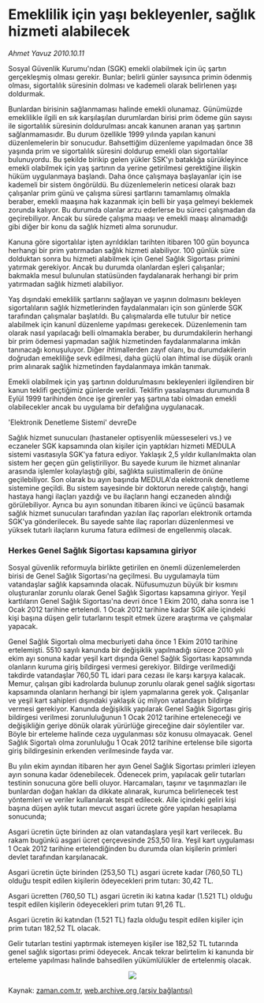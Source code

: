 # Emeklilik için yaşı bekleyenler, sağlık hizmeti alabilecek

*Ahmet  Yavuz 2010.10.11*

<td class="columnist-detail">
<p>Sosyal Güvenlik Kurumu'ndan (SGK) emekli olabilmek için üç şartın gerçekleşmiş olması gerekir. Bunlar; belirli günler sayısınca primin ödenmiş olması, sigortalılık süresinin dolması ve kademeli olarak belirlenen yaşı doldurmak.</p>
<p>
<div id="haberMetinDiv">
<p>Bunlardan birisinin sağlanmaması halinde emekli olunamaz. Günümüzde emeklilikle ilgili en sık karşılaşılan durumlardan birisi prim ödeme gün sayısı ile sigortalılık süresinin doldurulması ancak kanunen aranan yaş şartının sağlanmamasıdır. Bu durum özellikle 1999 yılında yapılan kanuni düzenlemelerin bir sonucudur. Bahsettiğim düzenleme yapılmadan önce 38 yaşında prim ve sigortalılık süresini doldurup emekli olan sigortalılar bulunuyordu. Bu şekilde birikip gelen yükler SSK'yı bataklığa sürükleyince emekli olabilmek için yaş şartının da yerine getirilmesi gerektiğine ilişkin hüküm uygulanmaya başlandı. Daha önce çalışmaya başlayanlar için ise kademeli bir sistem öngörüldü. Bu düzenlemelerin neticesi olarak bazı çalışanlar prim günü ve çalışma süresi şartlarını tamamlamış olmakla beraber, emekli maaşına hak kazanmak için belli bir yaşa gelmeyi beklemek zorunda kalıyor. Bu durumda olanlar arzu ederlerse bu süreci çalışmadan da geçirebiliyor. Ancak bu sürede çalışma maaşı ve emekli maaşı alınamadığı gibi diğer bir konu da sağlık hizmeti alma sorunudur.
<p> Kanuna göre sigortalılar işten ayrıldıkları tarihten itibaren 100 gün boyunca herhangi bir prim yatırmadan sağlık hizmeti alabiliyor. 100 günlük süre dolduktan sonra bu hizmeti alabilmek için Genel Sağlık Sigortası primini yatırmak gerekiyor. Ancak bu durumda olanlardan eşleri çalışanlar; bakmakla mesul bulunulan statüsünden faydalanarak herhangi bir prim yatırmadan sağlık hizmeti alabiliyor.
<p> Yaş dışındaki emeklilik şartlarını sağlayan ve yaşının dolmasını bekleyen sigortalıların sağlık hizmetlerinden faydalanmaları için son günlerde SGK tarafından çalışmalar başlatıldı. Bu çalışmalarda elle tutulur bir netice alabilmek için kanunî düzenleme yapılması gerekecek. Düzenlemenin tam olarak nasıl yapılacağı belli olmamakla beraber, bu durumdakilerin herhangi bir prim ödemesi yapmadan sağlık hizmetinden faydalanmalarına imkân tanınacağı konuşuluyor. Diğer ihtimallerden zayıf olanı, bu durumdakilerin doğrudan emekliliğe sevk edilmesi, daha güçlü olan ihtimal ise düşük oranlı prim alınarak sağlık hizmetinden faydalanmaya imkân tanımak.
<p> Emekli olabilmek için yaş şartının doldurulmasını bekleyenleri ilgilendiren bir kanun teklifi geçtiğimiz günlerde verildi. Teklifin yasalaşması durumunda 8 Eylül 1999 tarihinden önce işe girenler yaş şartına tabi olmadan emekli olabilecekler ancak bu uygulama bir defalığına uygulanacak.
<p>'Elektronik Denetleme Sistemi' devreDe
<p>Sağlık hizmet sunucuları (hastaneler optisyenlik müesseseleri vs.) ve eczaneler SGK kapsamında olan kişiler için yaptıkları hizmeti MEDULA sistemi vasıtasıyla SGK'ya fatura ediyor. Yaklaşık 2,5 yıldır kullanılmakta olan sistem her geçen gün geliştiriliyor. Bu sayede kurum ile hizmet alınanlar arasında işlemler kolaylaştığı gibi, sağlıkta suiistimallerin de önüne geçilebiliyor. Son olarak bu ayın başında MEDULA'da elektronik denetleme sistemine geçildi. Bu sistem sayesinde bir doktorun nerede çalıştığı, hangi hastaya hangi ilaçları yazdığı ve bu ilaçların hangi eczaneden alındığı görülebiliyor. Ayrıca bu ayın sonundan itibaren ikinci ve üçüncü basamak sağlık hizmet sunucuları tarafından yazılan ilaç raporları elektronik ortamda SGK'ya gönderilecek. Bu sayede sahte ilaç raporları düzenlenmesi ve yüksek tutarlı ilaçların kuruma fatura edilmesi de engellenmiş olacak.
<p>
<p><h3>Herkes Genel Sağlık Sigortası kapsamına giriyor</h3>
<p>Sosyal güvenlik reformuyla birlikte getirilen en önemli düzenlemelerden birisi de Genel Sağlık Sigortası'na geçilmesi. Bu uygulamayla tüm vatandaşlar sağlık kapsamında olacak. Nüfusumuzun büyük bir kısmını oluşturanlar zorunlu olarak Genel Sağlık Sigortası kapsamına giriyor. Yeşil kartlıların Genel Sağlık Sigortası'na devri önce 1 Ekim 2010, daha sonra ise 1 Ocak 2012 tarihine ertelendi. 1 Ocak 2012 tarihine kadar SGK aile içindeki kişi başına düşen gelir tutarlarını tespit etmek üzere araştırma ve çalışmalar yapacak.
<p> Genel Sağlık Sigortalı olma mecburiyeti daha önce 1 Ekim 2010 tarihine ertelemişti. 5510 sayılı kanunda bir değişiklik yapılmadığı sürece 2010 yılı ekim ayı sonuna kadar yeşil kart dışında Genel Sağlık Sigortası kapsamında olanların kuruma giriş bildirgesi vermesi gerekiyor. Bildirge verilmediği takdirde vatandaşlar 760,50 TL idari para cezası ile karşı karşıya kalacak. Memur, çalışan gibi kadrolarda bulunup zorunlu olarak genel sağlık sigortası kapsamında olanların herhangi bir işlem yapmalarına gerek yok. Çalışanlar ve yeşil kart sahipleri dışındaki yaklaşık üç milyon vatandaşın bildirge vermesi gerekiyor. Kanunda değişiklik yapılarak Genel Sağlık Sigortası giriş bildirgesi verilmesi zorunluluğunun 1 Ocak 2012 tarihine erteleneceği ve değişikliğin geriye dönük olarak yürürlüğe gireceğine dair söylentiler var. Böyle bir erteleme halinde ceza uygulanması söz konusu olmayacak. Genel Sağlık Sigortalı olma zorunluluğu 1 Ocak 2012 tarihine ertelense bile sigorta giriş bildirgesinin erkenden verilmesinde fayda var.
<p> Bu yılın ekim ayından itibaren her ayın Genel Sağlık Sigortası primleri izleyen ayın sonuna kadar ödenebilecek. Ödenecek prim, yapılacak gelir tutarları testinin sonucuna göre belli oluyor. Harcamaları, taşınır ve taşınmazları ile bunlardan doğan hakları da dikkate alınarak, kurumca belirlenecek test yöntemleri ve veriler kullanılarak tespit edilecek. Aile içindeki geliri kişi başına düşen aylık tutarı mevcut asgari ücrete göre yapılan hesaplama sonucunda;
<p> Asgari ücretin üçte birinden az olan vatandaşlara yeşil kart verilecek. Bu rakam bugünkü asgari ücret çerçevesinde 253,50 lira. Yeşil kart uygulaması 1 Ocak 2012 tarihine ertelendiğinden bu durumda olan kişilerin primleri devlet tarafından karşılanacak.
<p> Asgari ücretin üçte birinden (253,50 TL) asgari ücrete kadar (760,50 TL) olduğu tespit edilen kişilerin ödeyecekleri prim tutarı: 30,42 TL.
<p> Asgari ücretten (760,50 TL) asgari ücretin iki katına kadar (1.521 TL) olduğu tespit edilen kişilerin ödeyecekleri prim tutarı 91,26 TL.
<p> Asgari ücretin iki katından (1.521 TL) fazla olduğu tespit edilen kişiler için prim tutarı 182,52 TL olacak.
<p> Gelir tutarları testini yaptırmak istemeyen kişiler ise 182,52 TL tutarında genel sağlık sigortası primi ödeyecek. Ancak tekrar belirtelim ki kanunda bir erteleme yapılması halinde bahsedilen yükümlülükler de ertelenmiş olacak.
<p>
<p align="center"><img border="0" src="http://web.archive.org/web/20101218225514im_/http://medya.zaman.com.tr/2010/10/11/vergi.jpg"/>
</p></p></p></p></p></p></p></p></p></p></p></p></p></p></p></p></p></p></div>
</p>
<a href="http://web.archive.org/web/20101218225514/mailto:ahmet.yavuz@zaman.com.tr">
</a></td>

Kaynak: [zaman.com.tr](http://zaman.com.tr/yazar.do?yazino=1038507), [web.archive.org (arşiv bağlantısı)](http://web.archive.org/web/20101218225514/http://www.zaman.com.tr:80/yazar.do?yazino=1038507)

